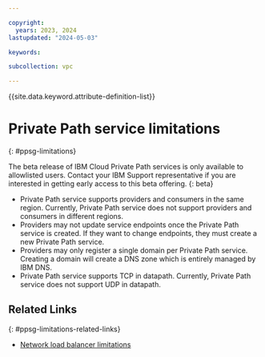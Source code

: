 ```yaml
---

copyright:
  years: 2023, 2024
lastupdated: "2024-05-03"

keywords:

subcollection: vpc

---
```


{{site.data.keyword.attribute-definition-list}}

# Private Path service limitations
{: #ppsg-limitations}

The beta release of IBM Cloud Private Path services is only available to allowlisted users. Contact your IBM Support representative if you are interested in getting early access to this beta offering.
{: beta}

* Private Path service supports providers and consumers in the same region. Currently, Private Path service does not support providers and consumers in different regions.
* Providers may not update service endpoints once the Private Path service is created. If they want to change endpoints, they must create a new Private Path service.
* Providers may only register a single domain per Private Path service. Creating a domain will create a DNS zone which is entirely managed by IBM DNS. 
* Private Path service supports TCP in datapath. Currently, Private Path service does not support UDP in datapath.

## Related Links
{: #ppsg-limitations-related-links}

* [Network load balancer limitations](/docs/vpc?topic=vpc-nlb-limitations)



